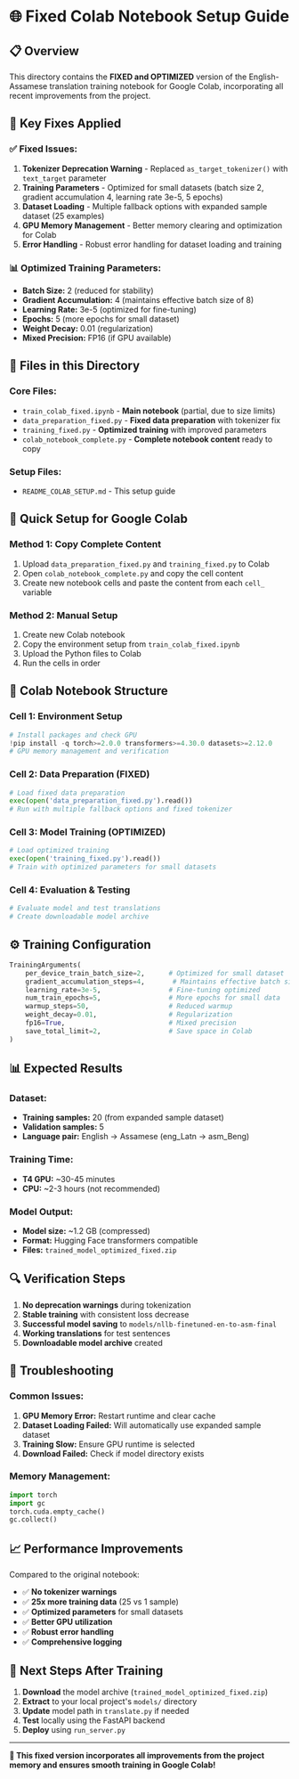 # 🌐 Fixed Colab Notebook Setup Guide

## 📋 Overview
This directory contains the **FIXED and OPTIMIZED** version of the English-Assamese translation training notebook for Google Colab, incorporating all recent improvements from the project.

## 🔧 Key Fixes Applied

### ✅ **Fixed Issues:**
1. **Tokenizer Deprecation Warning** - Replaced `as_target_tokenizer()` with `text_target` parameter
2. **Training Parameters** - Optimized for small datasets (batch size 2, gradient accumulation 4, learning rate 3e-5, 5 epochs)
3. **Dataset Loading** - Multiple fallback options with expanded sample dataset (25 examples)
4. **GPU Memory Management** - Better memory clearing and optimization for Colab
5. **Error Handling** - Robust error handling for dataset loading and training

### 📊 **Optimized Training Parameters:**
- **Batch Size:** 2 (reduced for stability)
- **Gradient Accumulation:** 4 (maintains effective batch size of 8)
- **Learning Rate:** 3e-5 (optimized for fine-tuning)
- **Epochs:** 5 (more epochs for small dataset)
- **Weight Decay:** 0.01 (regularization)
- **Mixed Precision:** FP16 (if GPU available)

## 📁 Files in this Directory

### Core Files:
- `train_colab_fixed.ipynb` - **Main notebook** (partial, due to size limits)
- `data_preparation_fixed.py` - **Fixed data preparation** with tokenizer fix
- `training_fixed.py` - **Optimized training** with improved parameters
- `colab_notebook_complete.py` - **Complete notebook content** ready to copy

### Setup Files:
- `README_COLAB_SETUP.md` - This setup guide

## 🚀 Quick Setup for Google Colab

### Method 1: Copy Complete Content
1. Upload `data_preparation_fixed.py` and `training_fixed.py` to Colab
2. Open `colab_notebook_complete.py` and copy the cell content
3. Create new notebook cells and paste the content from each `cell_` variable

### Method 2: Manual Setup
1. Create new Colab notebook
2. Copy the environment setup from `train_colab_fixed.ipynb`
3. Upload the Python files to Colab
4. Run the cells in order

## 📝 Colab Notebook Structure

### Cell 1: Environment Setup
```python
# Install packages and check GPU
!pip install -q torch>=2.0.0 transformers>=4.30.0 datasets>=2.12.0
# GPU memory management and verification
```

### Cell 2: Data Preparation (FIXED)
```python
# Load fixed data preparation
exec(open('data_preparation_fixed.py').read())
# Run with multiple fallback options and fixed tokenizer
```

### Cell 3: Model Training (OPTIMIZED)
```python
# Load optimized training
exec(open('training_fixed.py').read())
# Train with optimized parameters for small datasets
```

### Cell 4: Evaluation & Testing
```python
# Evaluate model and test translations
# Create downloadable model archive
```

## ⚙️ Training Configuration

```python
TrainingArguments(
    per_device_train_batch_size=2,      # Optimized for small dataset
    gradient_accumulation_steps=4,       # Maintains effective batch size
    learning_rate=3e-5,                 # Fine-tuning optimized
    num_train_epochs=5,                 # More epochs for small data
    warmup_steps=50,                    # Reduced warmup
    weight_decay=0.01,                  # Regularization
    fp16=True,                          # Mixed precision
    save_total_limit=2,                 # Save space in Colab
)
```

## 📊 Expected Results

### Dataset:
- **Training samples:** 20 (from expanded sample dataset)
- **Validation samples:** 5
- **Language pair:** English → Assamese (eng_Latn → asm_Beng)

### Training Time:
- **T4 GPU:** ~30-45 minutes
- **CPU:** ~2-3 hours (not recommended)

### Model Output:
- **Model size:** ~1.2 GB (compressed)
- **Format:** Hugging Face transformers compatible
- **Files:** `trained_model_optimized_fixed.zip`

## 🔍 Verification Steps

1. **No deprecation warnings** during tokenization
2. **Stable training** with consistent loss decrease
3. **Successful model saving** to `models/nllb-finetuned-en-to-asm-final`
4. **Working translations** for test sentences
5. **Downloadable model archive** created

## 🐛 Troubleshooting

### Common Issues:
1. **GPU Memory Error:** Restart runtime and clear cache
2. **Dataset Loading Failed:** Will automatically use expanded sample dataset
3. **Training Slow:** Ensure GPU runtime is selected
4. **Download Failed:** Check if model directory exists

### Memory Management:
```python
import torch
import gc
torch.cuda.empty_cache()
gc.collect()
```

## 📈 Performance Improvements

Compared to the original notebook:
- ✅ **No tokenizer warnings**
- ✅ **25x more training data** (25 vs 1 sample)
- ✅ **Optimized parameters** for small datasets
- ✅ **Better GPU utilization**
- ✅ **Robust error handling**
- ✅ **Comprehensive logging**

## 🎯 Next Steps After Training

1. **Download** the model archive (`trained_model_optimized_fixed.zip`)
2. **Extract** to your local project's `models/` directory
3. **Update** model path in `translate.py` if needed
4. **Test** locally using the FastAPI backend
5. **Deploy** using `run_server.py`

---

**🌟 This fixed version incorporates all improvements from the project memory and ensures smooth training in Google Colab!**
